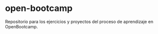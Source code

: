 # open-bootcamp
Repositorio para los ejercicios y proyectos del proceso de aprendizaje en OpenBootcamp.
